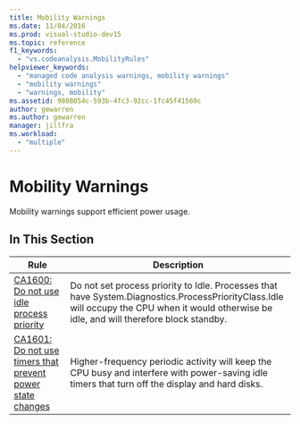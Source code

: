 ```yaml
---
title: Mobility Warnings
ms.date: 11/04/2016
ms.prod: visual-studio-dev15
ms.topic: reference
f1_keywords:
  - "vs.codeanalysis.MobilityRules"
helpviewer_keywords:
  - "managed code analysis warnings, mobility warnings"
  - "mobility warnings"
  - "warnings, mobility"
ms.assetid: 9808054c-593b-4fc3-92cc-1fc45f41569c
author: gewarren
ms.author: gewarren
manager: jillfra
ms.workload:
  - "multiple"
---
```

# Mobility Warnings
Mobility warnings support efficient power usage.

## In This Section

|Rule|Description|
|----------|-----------------|
|[CA1600: Do not use idle process priority](../code-quality/ca1600-do-not-use-idle-process-priority.md)|Do not set process priority to Idle. Processes that have System.Diagnostics.ProcessPriorityClass.Idle will occupy the CPU when it would otherwise be idle, and will therefore block standby.|
|[CA1601: Do not use timers that prevent power state changes](../code-quality/ca1601-do-not-use-timers-that-prevent-power-state-changes.md)|Higher-frequency periodic activity will keep the CPU busy and interfere with power-saving idle timers that turn off the display and hard disks.|